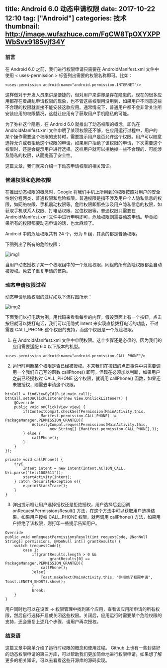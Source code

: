 title: Android 6.0 动态申请权限
date: 2017-10-22 12:10
tag: ["Android"]
categories: 技术
thumbnail: http://image.wufazhuce.com/FqCW8TpOXYXPPWbSvx9185vjf34Y
---
### 前言

在 Android 6.0 之前，我们进行权限申请只需要在 AndroidManifest.xml 文件中使用 < uses-permission > 标签列出需要的权限名称即可。比如：

```
<uses-permission android:name="android.permission.INTERNET"/>
```

这样做对于开发人员来讲是便捷的，但对用户来讲却是存在隐患的。现在的很多应用都存在着胡乱申请权限的现象，也不管这些权限用没用到，如果用户不同意这些不合理的权限就直接不能安装这款应用。通常情况下，普通用户都不会非常关注所安装应用的权限情况，这就让应用有了获取用户手机隐私的可能。

为了弥补这个隐患，在 Android 6.0 就推出了动态权限的概念，即光在 AndroidManifest.xml 文件申明了某项权限还不够，在应用运行过程中，用户的某个操作需要这个权限的支持时，需要提示用户是否允许这个权限。用户可以随意选择允许或者拒绝这个权限的申请。如果用户拒绝了该权限的申请，下次需要这个权限时，还是会提示用户进行选择。这样用户就可以拒绝掉一些不合理的、可能涉及隐私的权限，从而提高了安全性。

这篇文章，我们就来介绍一下动态申请权限的相关知识。

### 普通权限和危险权限

在推出动态权限的概念时，Google 将我们手机上所用到的权限按照对用户的安全性划分程两类，普通权限和危险权限。普通权限是指不涉及用户个人隐私信息的权限，如网络权限、手机震动权限等。危险权限即那些涉及用户隐私信息的权限，如获取手机联系人权限、打电话权限、定位权限等。普通权限只需要在 AndroidManifest.xml 文件中进行申明即可，危险权限则需要动态申请。毕竟如果所有的权限都要动态申请的话，也太麻烦了。

Android 中的危险权限共有 24 个，分为 9 组，其余的都是普通权限。

下图列出了所有的危险权限：

![img1](https://i.loli.net/2019/08/29/DsAb7XYfOte9yzV.jpg)

当用户动态授权了某一个权限组中的一个危险权限，同组的所有危险权限都会自动被授权。免去了重复申请的繁杂。

### 动态申请权限过程

动态申请危险权限的过程如以下流程图所示：

![img2](https://i.loli.net/2019/08/29/K7xFEtO6ywiBYTu.jpg)

下面我们以打电话为例，用代码来看看每步的内容。假设页面上有一个按钮，点击按钮就可以拨打电话，我们可以用隐式 Intent 来实现直接拨打电话的功能，不过需要 CALL_PHONE 这个权限的支持，而这个权限是一个危险权限。

1. 在 AndroidManifest.xml 文件中申明权限。这个步骤还是必须的，因为我们的应用需要适配 6.0 以下版本的机型。

```
<uses-permission android:name="android.permission.CALL_PHONE"/>
```

2. 运行时判断某个权限是否已经被授权。本来我们在按钮的点击事件中只需要调用一个我们自己写的函数 callPhone() 即可，但现在必须加以判断，如果用户之前已经授权过 CALL_PHONE 这个权限，就调用 callPhone()  函数，如果还未被授权，则需去申请这个权限。

```
btnCall = findViewById(R.id.main_call);
btnCall.setOnClickListener(new View.OnClickListener() {
    @Override
    public void onClick(View view) {
        if(ContextCompat.checkSelfPermission(MainActivity.this,
                Manifest.permission.CALL_PHONE) != PackageManager.PERMISSION_GRANTED){
            ActivityCompat.requestPermissions(MainActivity.this,
                    new String[] {Manifest.permission.CALL_PHONE},1);
        } else {
            callPhone();
        }
    }
});
```

```
private void callPhone() {
    try{
        Intent intent = new Intent(Intent.ACTION_CALL, Uri.parse("tel:1008611"));
        startActivity(intent);
    } catch (SecurityException e){
        e.printStackTrace();
    }
}
```

3.  弹出提示框让用户选择授权还是拒绝授权，用户选择后会回调 onRequestPermissionsResult() 方法，在这个方法中可以获取用户选择结果。如果用户授权 CALL_PHONE 权限，就再调用 callPhone() 方法，如果用户拒绝了该权限，则打印一些提示告知用户。

```
Override
public void onRequestPermissionsResult(int requestCode, @NonNull String[] permissions, @NonNull int[] grantResults) {
    switch (requestCode){
        case 1:
            if(grantResults.length > 0 &&
                    grantResults[0] == PackageManager.PERMISSION_GRANTED){
                callPhone();
            }else{
	            Toast.makeText(MainActivity.this, "你拒绝了权限申请", Toast.LENGTH_SHORT).show();
		    }
            break;
    }
}
```

用户同时也可以在设置 → 权限管理中找到某个应用，查看该应用所申请的所有权限，然后自行选择开启或关闭这些权限。关闭后，应用运行时需要某个危险权限的支持，还会重复上述几个步骤，请用户再次授权。

### 结束语

这篇文章中简单介绍了运行时权限的概念和使用过程。 Github 上也有一些封装好的动态权限申请的第三方库，可以帮助我们更加简单地进行权限申请。如果想了解更多的相关知识，可以去看看这些开源库的源码实现。




